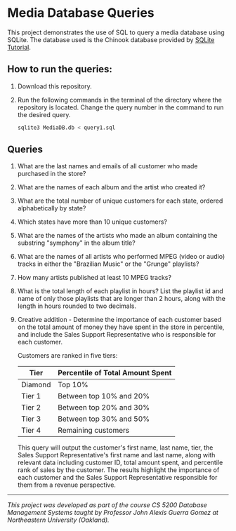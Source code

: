 # Media Database Queries

This project demonstrates the use of SQL to query a media database using SQLite. The database used is the Chinook database provided by [SQLite Tutorial](https://www.sqlitetutorial.net/sqlite-sample-database/).

## How to run the queries:

1. Download this repository.
2. Run the following commands in the terminal of the directory where the repository is located. Change the query number in the command to run the desired query.

   ```bash
   sqlite3 MediaDB.db < query1.sql
   ```

## Queries

1. What are the last names and emails of all customer who made purchased in the store?
2. What are the names of each album and the artist who created it?
3. What are the total number of unique customers for each state, ordered alphabetically by state?
4. Which states have more than 10 unique customers?
5. What are the names of the artists who made an album containing the substring "symphony" in the album title?
6. What are the names of all artists who performed MPEG (video or audio) tracks in either the "Brazilian Music" or the "Grunge" playlists?
7. How many artists published at least 10 MPEG tracks?
8. What is the total length of each playlist in hours? List the playlist id and name of only those playlists that are longer than 2 hours, along with the length in hours rounded to two decimals.
9. Creative addition - Determine the importance of each customer based on the total amount of money they have spent in the store in percentile, and include the Sales Support Representative who is responsible for each customer.

   Customers are ranked in five tiers:

   | Tier    | Percentile of Total Amount Spent |
   | ------- | -------------------------------- |
   | Diamond | Top 10%                          |
   | Tier 1  | Between top 10% and 20%          |
   | Tier 2  | Between top 20% and 30%          |
   | Tier 3  | Between top 30% and 50%          |
   | Tier 4  | Remaining customers              |

   This query will output the customer's first name, last name, tier, the Sales Support Representative's first name and last name, along with relevant data including customer ID, total amount spent, and percentile rank of sales by the customer. The results highlight the importance of each customer and the Sales Support Representative responsible for them from a revenue perspective.

---

_This project was developed as part of the course CS 5200 Database Management Systems taught by Professor John Alexis Guerra Gomez at Northeastern University (Oakland)._
